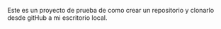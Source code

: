 Este es un proyecto de prueba de como crear un repositorio y clonarlo desde gitHub a mi escritorio local.